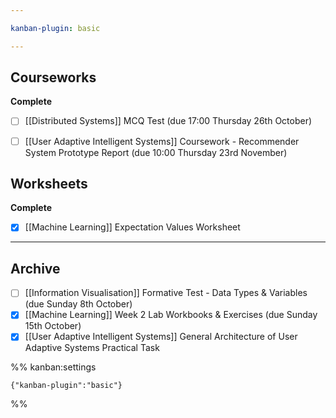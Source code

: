 ```yaml
---

kanban-plugin: basic

---
```


## Courseworks

**Complete**
- [ ] [[Distributed Systems]] MCQ Test (due 17:00 Thursday 26th October)
- [ ] [[User Adaptive Intelligent Systems]] Coursework - Recommender System Prototype Report (due 10:00 Thursday 23rd November)


## Worksheets

**Complete**
- [x] [[Machine Learning]] Expectation Values Worksheet


***

## Archive

- [ ] [[Information Visualisation]] Formative Test - Data Types & Variables (due Sunday 8th October)
- [x] [[Machine Learning]] Week 2 Lab Workbooks & Exercises (due Sunday 15th October)
- [x] [[User Adaptive Intelligent Systems]] General Architecture of User Adaptive Systems Practical Task

%% kanban:settings
```
{"kanban-plugin":"basic"}
```
%%